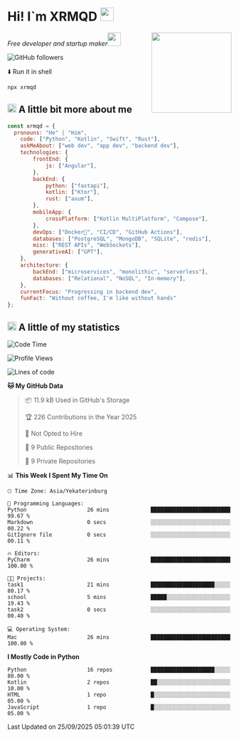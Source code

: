 <h1>Hi! I`m XRMQD <img src="https://media4.giphy.com/media/v1.Y2lkPTc5MGI3NjExbGlzMWM1MzJwd2c5MG9lM2tmbDZ0Z2M0bXN3dDd2dTZnMHp0cDdrdyZlcD12MV9pbnRlcm5hbF9naWZfYnlfaWQmY3Q9Zw/hzBc3HCFc0icM/giphy.gif" width=30 /></h1>
<img align='right' src="https://media0.giphy.com/media/v1.Y2lkPTc5MGI3NjExYnh0MXBmZTViZjlzOXF4NHNyc3NlcThmaTlwcWNla2xvMzZ0YjV3YyZlcD12MV9pbnRlcm5hbF9naWZfYnlfaWQmY3Q9cw/N4pCEjdaVEGvwzk8P2/giphy.gif" width="180">
<p><em>Free developer and startup maker<img src="https://media.giphy.com/media/WUlplcMpOCEmTGBtBW/giphy.gif" width="30"> 
</em></p>

![GitHub followers](https://img.shields.io/github/followers/XRMQD?label=Follow&style=social)

⬇️ Run it in shell

```bash
npx xrmqd
```

<h2><img src="https://media3.giphy.com/media/v1.Y2lkPTc5MGI3NjExY2NtZnJxd2hpODFtZHQ0bm1pMmZxNnRmYTU0bmxiMHkzOXU4d2kwOSZlcD12MV9pbnRlcm5hbF9naWZfYnlfaWQmY3Q9Zw/iE4e5c8ExJUhdhvSiw/giphy.gif" width=20 /> A little bit more about me</h2>

```javascript
const xrmqd = {
  pronouns: "He" | "Him",
    code: ["Python", "Kotlin", "Swift", "Rust"],
    askMeAbout: ["web dev", "app dev", "backend dev"],
    technologies: {
        frontEnd: {
            js: ["Angular"],
        },
        backEnd: {
            python: ["fastapi"],
            kotlin: ["Ktor"],
            rust: ["axum"],
        },
        mobileApp: {
            crossPlatform: ["Kotlin MultiPlatform", "Compose"],
        },
        devOps: ["Docker🐳", "CI/CD", "GitHub Actions"],
        databases: ["PostgreSQL", "MongoDB", "SQLite", "redis"],
        misc: ["REST APIs", "WebSockets"],
        generativeAI: ["GPT"],
    },
    architecture: {
        backEnd: ["microservices", "monolithic", "serverless"],
        databases: ["Relational", "NoSQL", "In-memory"],
    },
    currentFocus: "Progressing in backend dev",
    funFact: "Without coffee, I'm like without hands"
};
```

<h2><img src="https://media.giphy.com/media/v1.Y2lkPTc5MGI3NjExeWtncHljZWUxeW8zYnY2cDhraDE3M2JzNnZ3ejEzMW42aXA5Yng1ZSZlcD12MV9naWZzX3NlYXJjaCZjdD1n/t7sEnf5w7wJ1CEPyy7/giphy.gif" width=20> A little of my statistics</h2>

<!--START_SECTION:waka-->
![Code Time](http://img.shields.io/badge/Code%20Time-284%20hrs%2016%20mins-blue)

![Profile Views](http://img.shields.io/badge/Profile%20Views-2-blue)

![Lines of code](https://img.shields.io/badge/From%20Hello%20World%20I%27ve%20Written-424.8%20thousand%20lines%20of%20code-blue)

**🐱 My GitHub Data** 

> 📦 11.9 kB Used in GitHub's Storage 
 > 
> 🏆 226 Contributions in the Year 2025
 > 
> 🚫 Not Opted to Hire
 > 
> 📜 9 Public Repositories 
 > 
> 🔑 9 Private Repositories 
 > 
📊 **This Week I Spent My Time On** 

```text
🕑︎ Time Zone: Asia/Yekaterinburg

💬 Programming Languages: 
Python                   26 mins             █████████████████████████   99.67 % 
Markdown                 0 secs              ░░░░░░░░░░░░░░░░░░░░░░░░░   00.22 % 
GitIgnore file           0 secs              ░░░░░░░░░░░░░░░░░░░░░░░░░   00.11 % 

🔥 Editors: 
PyCharm                  26 mins             █████████████████████████   100.00 % 

🐱‍💻 Projects: 
task1                    21 mins             ████████████████████░░░░░   80.17 % 
school                   5 mins              █████░░░░░░░░░░░░░░░░░░░░   19.43 % 
task2                    0 secs              ░░░░░░░░░░░░░░░░░░░░░░░░░   00.40 % 

💻 Operating System: 
Mac                      26 mins             █████████████████████████   100.00 % 
```

**I Mostly Code in Python** 

```text
Python                   16 repos            ████████████████████░░░░░   80.00 % 
Kotlin                   2 repos             ██░░░░░░░░░░░░░░░░░░░░░░░   10.00 % 
HTML                     1 repo              █░░░░░░░░░░░░░░░░░░░░░░░░   05.00 % 
JavaScript               1 repo              █░░░░░░░░░░░░░░░░░░░░░░░░   05.00 % 
```




 Last Updated on 25/09/2025 05:01:39 UTC
<!--END_SECTION:waka-->
